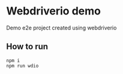 # Webdriverio demo

Demo e2e project created using webdriverio

## How to run

```
npm i
npm run wdio
```
